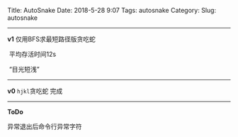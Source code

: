 Title: AutoSnake
Date: 2018-5-28 9:07
Tags: autosnake
Category:
Slug: autosnake

<!-- PELICAN_END_SUMMARY -->

---

**v1** 仅用BFS求最短路径版贪吃蛇

​	平均存活时间12s

​	“目光短浅”

---

**v0** `hjkl`贪吃蛇 完成

---

**ToDo**

异常退出后命令行异常字符